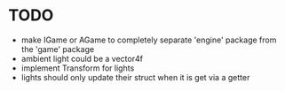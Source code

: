 # TODO

- make IGame or AGame to completely separate 'engine' package from the 'game' package
- ambient light could be a vector4f
- implement Transform for lights
- lights should only update their struct when it is get via a getter 
